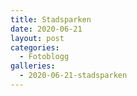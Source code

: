 ```yaml
---
title: Stadsparken
date: 2020-06-21
layout: post
categories:
  - Fotoblogg
galleries:
  - 2020-06-21-stadsparken
---
```

